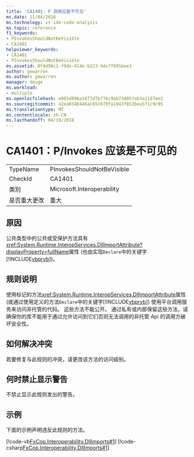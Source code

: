 ```yaml
---
title: 'CA1401: P 调用应是不可见'
ms.date: 11/04/2016
ms.technology: vs-ide-code-analysis
ms.topic: reference
f1_keywords:
- PInvokesShouldNotBeVisible
- CA1401
helpviewer_keywords:
- CA1401
- PInvokesShouldNotBeVisible
ms.assetid: 0f4d96c1-f9de-414e-b223-4dc7f691bee3
author: gewarren
ms.author: gewarren
manager: douge
ms.workload:
- multiple
ms.openlocfilehash: e085d096a18f7d7bf76c9ab738057ab3a1187ee2
ms.sourcegitcommit: 42ea834b446ac65c679fa1043f853bea5f1c9c95
ms.translationtype: MT
ms.contentlocale: zh-CN
ms.lasthandoff: 04/19/2018
---
```

# <a name="ca1401-pinvokes-should-not-be-visible"></a>CA1401：P/Invokes 应该是不可见的
|||
|-|-|
|TypeName|PInvokesShouldNotBeVisible|
|CheckId|CA1401|
|类别|Microsoft.Interoperability|
|是否重大更改|重大|

## <a name="cause"></a>原因
 公共类型中的公共或受保护方法具有<xref:System.Runtime.InteropServices.DllImportAttribute?displayProperty=fullName>属性 (也由实现`Declare`中的关键字[!INCLUDE[vbprvb](../code-quality/includes/vbprvb_md.md)])。

## <a name="rule-description"></a>规则说明
 使用标记的方法<xref:System.Runtime.InteropServices.DllImportAttribute>属性 (或通过使用定义的方法`Declare`中的关键字[!INCLUDE[vbprvb](../code-quality/includes/vbprvb_md.md)]) 使用平台调用服务来访问非托管的代码。 这些方法不能公开。 通过私有或内部保留这些方法，请确保你的库不能用于通过允许访问到它们否则无法调用的非托管 Api 的调用方破坏安全性。

## <a name="how-to-fix-violations"></a>如何解决冲突
 若要修复与此规则的冲突，请更改该方法的访问级别。

## <a name="when-to-suppress-warnings"></a>何时禁止显示警告
 不禁止显示此规则发出的警告。

## <a name="example"></a>示例
 下面的示例声明违反此规则的方法。

 [!code-vb[FxCop.Interoperability.DllImports#1](../code-quality/codesnippet/VisualBasic/ca1401-p-invokes-should-not-be-visible_1.vb)]
 [!code-csharp[FxCop.Interoperability.DllImports#1](../code-quality/codesnippet/CSharp/ca1401-p-invokes-should-not-be-visible_1.cs)]